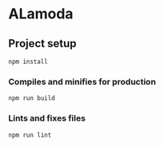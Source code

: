 # ALamoda

## Project setup
```
npm install
```

### Compiles and minifies for production
```
npm run build
```

### Lints and fixes files
```
npm run lint
```